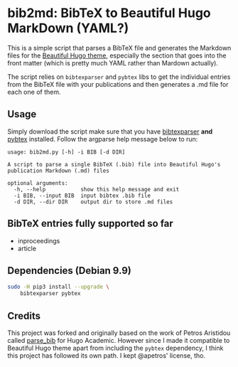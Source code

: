 # bib2md: BibTeX to Beautiful Hugo MarkDown (YAML?)

This is a simple script that parses a BibTeX file and generates the Markdown
files for the 
[Beautiful Hugo theme](https://github.com/halogenica/beautifulhugo/), especially
the section that goes into the front matter (which is pretty much YAML rather
than Mardown actually).

The script relies on `bibtexparser` and `pybtex` libs to get the individual
entries from the BibTeX file with your publications and then generates a .md
file for each one of them.

## Usage

Simply download the script make sure that you have
[bibtexparser](https://github.com/sciunto-org/python-bibtexparser) **and** 
[pybtex](https://pybtex.org/) installed. Follow the argparse help message below
to run:

```
usage: bib2md.py [-h] -i BIB [-d DIR]

A script to parse a single BibTeX (.bib) file into Beautiful Hugo's
publication Markdown (.md) files

optional arguments:
  -h, --help           show this help message and exit
  -i BIB, --input BIB  input bibtex .bib file
  -d DIR, --dir DIR    output dir to store .md files
```

## BibTeX entries fully supported so far
- inproceedings
- article
  
## Dependencies (Debian 9.9)
```bash
sudo -H pip3 install --upgrade \
    bibtexparser pybtex 
```

## Credits
This project was forked and originally based on the work of Petros Aristidou
called [parse_bib](https://github.com/apetros/parse_bib) for Hugo Academic. 
However since I made it compatible to Beautiful Hugo theme apart from
including the `pybtex` dependency, I think this project has followed its own
path. I kept @apetros' license, tho.

